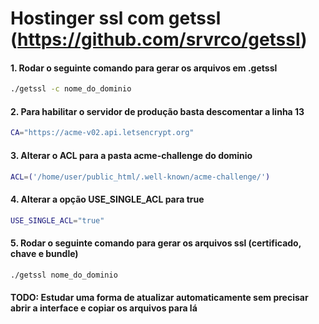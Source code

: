 # Hostinger ssl com getssl (https://github.com/srvrco/getssl)

#### 1. Rodar o seguinte comando para gerar os arquivos em .getssl
```sh
./getssl -c nome_do_dominio
```

#### 2. Para habilitar o servidor de produção basta descomentar a linha 13
```sh
CA="https://acme-v02.api.letsencrypt.org"
```

#### 3. Alterar o ACL para a pasta acme-challenge do dominio
```sh
ACL=('/home/user/public_html/.well-known/acme-challenge/')
```

#### 4. Alterar a opção USE_SINGLE_ACL para true
```sh
USE_SINGLE_ACL="true"
```

#### 5. Rodar o seguinte comando para gerar os arquivos ssl (certificado, chave e bundle)
```sh
./getssl nome_do_dominio
```

#### TODO: Estudar uma forma de atualizar automaticamente sem precisar abrir a interface e copiar os arquivos para lá
